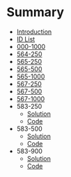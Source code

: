 # Summary

* [Introduction](README.md)
* [ID List](id_list.md)
* [000-1000](TC-SRM-000-div1-1000/solution.md)
* [564-250](TC-SRM-564-div1-250/solution.md)
* [565-250](TC-SRM-565-div1-250/solution.md)
* [565-500](TC-SRM-565-div1-500/solution.md)
* [565-1000](TC-SRM-565-div1-1000/solution.md)
* [567-250](TC-SRM-567-div1-250/solution.md)
* [567-500](TC-SRM-567-div1-500/solution.md)
* [567-1000](TC-SRM-567-div1-1000/solution.md)
* 583-250
  * [Solution](TC-SRM-583-div1-250/solution.md)
  * [Code](TC-SRM-583-div1-250/code.md)
* 583-500
  * [Solution](TC-SRM-583-div1-500/solution.md)
  * [Code](TC-SRM-583-div1-500/code.md)
* 583-900
  * [Solution](TC-SRM-583-div1-900/solution.md)
  * [Code](TC-SRM-583-div1-900/code.md)

